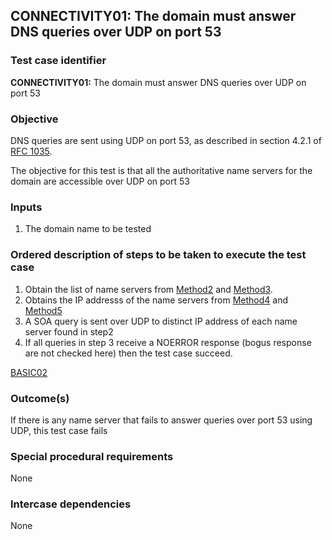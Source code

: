 ## CONNECTIVITY01: The domain must answer DNS queries over UDP on port 53

### Test case identifier

**CONNECTIVITY01:**  The domain must answer DNS queries over UDP on port 53

### Objective

DNS queries are sent using UDP on port 53, as described in section 4.2.1 of [RFC 1035](http://tools.ietf.org/html/rfc1035).

The objective for this test is that all the authoritative name servers for the domain are accessible over UDP on port 53

### Inputs

1. The domain name to be tested

### Ordered description of steps to be taken to execute the test case

1. Obtain the list of name servers from [Method2](../Methods.md) and [Method3](../Methods.md).
2. Obtains the IP addresss of the name servers from [Method4](../Methods.md) and [Method5](../Methods.md)
3. A SOA query is sent over UDP to distinct IP address of each name server found in step2
4. If all queries in step 3 receive a NOERROR response (bogus response are not checked here) then the test case succeed.

[BASIC02](../Basic-TP/basic02.md)

### Outcome(s)

If there is any name server that fails to answer queries over port 53 using UDP, this test case fails

### Special procedural requirements	

None

### Intercase dependencies

None
